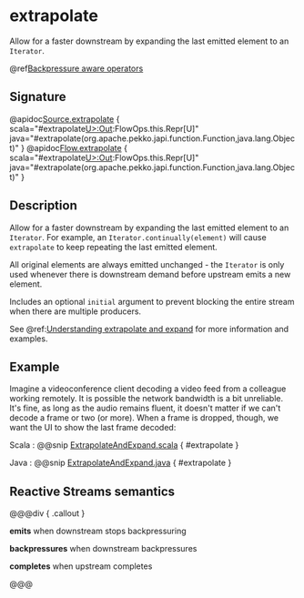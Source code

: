# extrapolate

Allow for a faster downstream by expanding the last emitted element to an `Iterator`.

@ref[Backpressure aware operators](../index.md#backpressure-aware-operators)

## Signature

@apidoc[Source.extrapolate](Source) { scala="#extrapolate[U&gt;:Out](extrapolator:U=&gt;Iterator[U],initial:Option[U]):FlowOps.this.Repr[U]" java="#extrapolate(org.apache.pekko.japi.function.Function,java.lang.Object)" }
@apidoc[Flow.extrapolate](Flow) { scala="#extrapolate[U&gt;:Out](extrapolator:U=&gt;Iterator[U],initial:Option[U]):FlowOps.this.Repr[U]" java="#extrapolate(org.apache.pekko.japi.function.Function,java.lang.Object)" }

## Description

Allow for a faster downstream by expanding the last emitted element to an `Iterator`. For example, an
`Iterator.continually(element)` will cause `extrapolate` to keep repeating the last emitted element. 

All original elements are always emitted unchanged - the `Iterator` is only used whenever there is downstream
 demand before upstream emits a new element.

Includes an optional `initial` argument to prevent blocking the entire stream when there are multiple producers.

See @ref:[Understanding extrapolate and expand](../../stream-rate.md#understanding-extrapolate-and-expand) for more information
and examples.

## Example

Imagine a videoconference client decoding a video feed from a colleague working remotely. It is possible 
the network bandwidth is a bit unreliable. It's fine, as long as the audio remains fluent, it doesn't matter
if we can't decode a frame or two (or more). When a frame is dropped, though, we want the UI to show the last 
frame decoded:

Scala
:   @@snip [ExtrapolateAndExpand.scala](/docs/src/test/scala/docs/stream/operators/sourceorflow/ExtrapolateAndExpand.scala) { #extrapolate }

Java
:   @@snip [ExtrapolateAndExpand.java](/docs/src/test/java/jdocs/stream/operators/sourceorflow/ExtrapolateAndExpand.java) { #extrapolate }

## Reactive Streams semantics

@@@div { .callout }

**emits** when downstream stops backpressuring

**backpressures** when downstream backpressures

**completes** when upstream completes

@@@
